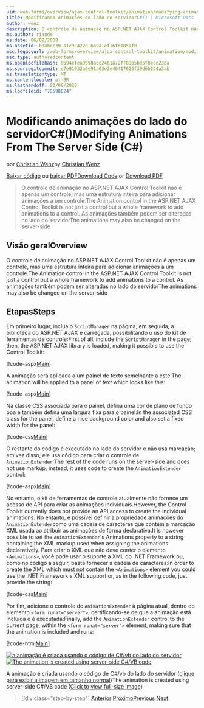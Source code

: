 ```yaml
---
uid: web-forms/overview/ajax-control-toolkit/animation/modifying-animations-from-the-server-side-cs
title: Modificando animações do lado do servidorC#() | Microsoft Docs
author: wenz
description: O controle de animação no ASP.NET AJAX Control Toolkit não é apenas um controle, mas uma estrutura inteira para adicionar animações a um controle. As animações também podem...
ms.author: riande
ms.date: 06/02/2008
ms.assetid: b0abec39-a1c9-422d-ba9a-ef16f6185af8
msc.legacyurl: /web-forms/overview/ajax-control-toolkit/animation/modifying-animations-from-the-server-side-cs
msc.type: authoredcontent
ms.openlocfilehash: 0594efea9598a6c2461a72f789b5bd5f8ece23da
ms.sourcegitcommit: e7e91932a6e91a63e2e46417626f39d6b244a3ab
ms.translationtype: MT
ms.contentlocale: pt-BR
ms.lasthandoff: 03/06/2020
ms.locfileid: "78598024"
---
```

# <a name="modifying-animations-from-the-server-side-c"></a><span data-ttu-id="e53f0-104">Modificando animações do lado do servidorC#()</span><span class="sxs-lookup"><span data-stu-id="e53f0-104">Modifying Animations From The Server Side (C#)</span></span>

<span data-ttu-id="e53f0-105">por [Christian Wenz](https://github.com/wenz)</span><span class="sxs-lookup"><span data-stu-id="e53f0-105">by [Christian Wenz](https://github.com/wenz)</span></span>

<span data-ttu-id="e53f0-106">[Baixar código](https://download.microsoft.com/download/f/9/a/f9a26acd-8df4-4484-8a18-199e4598f411/Animation9.cs.zip) ou [baixar PDF](https://download.microsoft.com/download/6/7/1/6718d452-ff89-4d3f-a90e-c74ec2d636a3/animation9CS.pdf)</span><span class="sxs-lookup"><span data-stu-id="e53f0-106">[Download Code](https://download.microsoft.com/download/f/9/a/f9a26acd-8df4-4484-8a18-199e4598f411/Animation9.cs.zip) or [Download PDF](https://download.microsoft.com/download/6/7/1/6718d452-ff89-4d3f-a90e-c74ec2d636a3/animation9CS.pdf)</span></span>

> <span data-ttu-id="e53f0-107">O controle de animação no ASP.NET AJAX Control Toolkit não é apenas um controle, mas uma estrutura inteira para adicionar animações a um controle.</span><span class="sxs-lookup"><span data-stu-id="e53f0-107">The Animation control in the ASP.NET AJAX Control Toolkit is not just a control but a whole framework to add animations to a control.</span></span> <span data-ttu-id="e53f0-108">As animações também podem ser alteradas no lado do servidor</span><span class="sxs-lookup"><span data-stu-id="e53f0-108">The animations may also be changed on the server-side</span></span>

## <a name="overview"></a><span data-ttu-id="e53f0-109">Visão geral</span><span class="sxs-lookup"><span data-stu-id="e53f0-109">Overview</span></span>

<span data-ttu-id="e53f0-110">O controle de animação no ASP.NET AJAX Control Toolkit não é apenas um controle, mas uma estrutura inteira para adicionar animações a um controle.</span><span class="sxs-lookup"><span data-stu-id="e53f0-110">The Animation control in the ASP.NET AJAX Control Toolkit is not just a control but a whole framework to add animations to a control.</span></span> <span data-ttu-id="e53f0-111">As animações também podem ser alteradas no lado do servidor</span><span class="sxs-lookup"><span data-stu-id="e53f0-111">The animations may also be changed on the server-side</span></span>

## <a name="steps"></a><span data-ttu-id="e53f0-112">Etapas</span><span class="sxs-lookup"><span data-stu-id="e53f0-112">Steps</span></span>

<span data-ttu-id="e53f0-113">Em primeiro lugar, inclua o `ScriptManager` na página; em seguida, a biblioteca do ASP.NET AJAX é carregada, possibilitando o uso do kit de ferramentas de controle:</span><span class="sxs-lookup"><span data-stu-id="e53f0-113">First of all, include the `ScriptManager` in the page; then, the ASP.NET AJAX library is loaded, making it possible to use the Control Toolkit:</span></span>

[!code-aspx[Main](modifying-animations-from-the-server-side-cs/samples/sample1.aspx)]

<span data-ttu-id="e53f0-114">A animação será aplicada a um painel de texto semelhante a este:</span><span class="sxs-lookup"><span data-stu-id="e53f0-114">The animation will be applied to a panel of text which looks like this:</span></span>

[!code-aspx[Main](modifying-animations-from-the-server-side-cs/samples/sample2.aspx)]

<span data-ttu-id="e53f0-115">Na classe CSS associada para o painel, defina uma cor de plano de fundo boa e também defina uma largura fixa para o painel:</span><span class="sxs-lookup"><span data-stu-id="e53f0-115">In the associated CSS class for the panel, define a nice background color and also set a fixed width for the panel:</span></span>

[!code-css[Main](modifying-animations-from-the-server-side-cs/samples/sample3.css)]

<span data-ttu-id="e53f0-116">O restante do código é executado no lado do servidor e não usa marcação; em vez disso, ele usa código para criar o controle de `AnimationExtender`:</span><span class="sxs-lookup"><span data-stu-id="e53f0-116">The rest of the code runs on the server-side and does not use markup; instead, it uses code to create the `AnimationExtender` control:</span></span>

[!code-aspx[Main](modifying-animations-from-the-server-side-cs/samples/sample4.aspx)]

<span data-ttu-id="e53f0-117">No entanto, o kit de ferramentas de controle atualmente não fornece um acesso de API para criar as animações individuais.</span><span class="sxs-lookup"><span data-stu-id="e53f0-117">However, the Control Toolkit currently does not provide an API access to create the individual animations.</span></span> <span data-ttu-id="e53f0-118">No entanto, é possível definir a propriedade animações do `AnimationExtender`como uma cadeia de caracteres que contém a marcação XML usada ao atribuir as animações de forma declarativa.</span><span class="sxs-lookup"><span data-stu-id="e53f0-118">It is however possible to set the `AnimationExtender`'s Animations property to a string containing the XML markup used when assigning the animations declaratively.</span></span> <span data-ttu-id="e53f0-119">Para criar o XML que não deve conter o elemento `<Animations>`, você pode usar o suporte a XML do .NET Framework ou, como no código a seguir, basta fornecer a cadeia de caracteres:</span><span class="sxs-lookup"><span data-stu-id="e53f0-119">In order to create the XML which must not contain the `<Animations>` element you could use the .NET Framework's XML support or, as in the following code, just provide the string:</span></span>

[!code-css[Main](modifying-animations-from-the-server-side-cs/samples/sample5.css)]

<span data-ttu-id="e53f0-120">Por fim, adicione o controle de `AnimationExtender` à página atual, dentro do elemento `<form runat="server">`, certificando-se de que a animação está incluída e é executada:</span><span class="sxs-lookup"><span data-stu-id="e53f0-120">Finally, add the `AnimationExtender` control to the current page, within the `<form runat="server">` element, making sure that the animation is included and runs:</span></span>

[!code-html[Main](modifying-animations-from-the-server-side-cs/samples/sample6.html)]

<span data-ttu-id="e53f0-121">[![a animação é criada usando o código de C#/vb do lado do servidor](modifying-animations-from-the-server-side-cs/_static/image2.png)](modifying-animations-from-the-server-side-cs/_static/image1.png)</span><span class="sxs-lookup"><span data-stu-id="e53f0-121">[![The animation is created using server-side C#/VB code](modifying-animations-from-the-server-side-cs/_static/image2.png)](modifying-animations-from-the-server-side-cs/_static/image1.png)</span></span>

<span data-ttu-id="e53f0-122">A animação é criada usando o código de C#/vb do lado do servidor ([clique para exibir a imagem em tamanho normal](modifying-animations-from-the-server-side-cs/_static/image3.png))</span><span class="sxs-lookup"><span data-stu-id="e53f0-122">The animation is created using server-side C#/VB code ([Click to view full-size image](modifying-animations-from-the-server-side-cs/_static/image3.png))</span></span>

> [!div class="step-by-step"]
> <span data-ttu-id="e53f0-123">[Anterior](triggering-an-animation-in-another-control-cs.md)
> [Próximo](executing-animations-using-client-side-code-cs.md)</span><span class="sxs-lookup"><span data-stu-id="e53f0-123">[Previous](triggering-an-animation-in-another-control-cs.md)
[Next](executing-animations-using-client-side-code-cs.md)</span></span>
